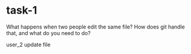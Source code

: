 # task-1
What happens when two people edit the same file? How does git handle that, and what do you need to do?

user_2 update file